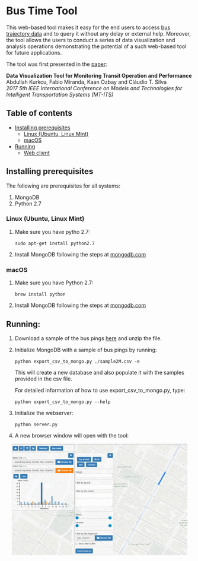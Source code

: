 # Bus Time Tool 

This web-based tool makes it easy for the end users to access [bus trajectory data](http://bustime.mta.info/wiki/Developers/Index) and to query it without any delay or external help. Moreover, the tool allows the users to conduct a series of data visualization and analysis operations demonstrating the potential of a such web-based tool for future applications.

The tool was first presented in the [paper](https://vgc.poly.edu/~fmiranda/bus/mt-its-2017-bus.pdf):

**Data Visualization Tool for Monitoring Transit Operation and Performance**   
Abdullah Kurkcu, Fabio Miranda, Kaan Ozbay and Cláudio T. Silva  
*2017 5th IEEE International Conference on Models and Technologies for Intelligent Transportation Systems (MT-ITS)*


## Table of contents

   * [Installing prerequisites](#installing-prerequisites)
      * [Linux (Ubuntu, Linux Mint)](#linux-ubuntu-linux-mint)
      * [macOS](#macos)
   * [Running](#running)
      * [Web client](#web-client)

## Installing prerequisites

The following are prerequisites for all systems:

1. MongoDB
3. Python 2.7

### Linux (Ubuntu, Linux Mint)
1. Make sure you have pytho 2.7:

	```
	sudo apt-get install python2.7
	```

2. Install MongoDB following the steps at [mongodb.com](https://docs.mongodb.com/manual/tutorial/install-mongodb-on-ubuntu/)

### macOS
1. Make sure you have Python 2.7:

	```
	brew install python
	```

2. Install MongoDB following the steps at [mongodb.com](https://docs.mongodb.com/manual/tutorial/install-mongodb-on-os-x/)

## Running:
1. Download a sample of the bus pings [here](https://raw.githubusercontent.com/ViDA-NYU/BusExplorer/master/sample2M.csv.zip) and unzip the file.

2. Initialize MongoDB with a sample of bus pings by running:

	```
	python export_csv_to_mongo.py ./sample2M.csv -e
	```

   This will create a new database and also populate it with the samples provided in the csv file.

   For detailed information of how to use export_csv_to_mongo.py, type:

	```
	python export_csv_to_mongo.py --help
	```

3. Initialize the webserver:

	```
	python server.py
	```

4. A new browser window will open with the tool:

<p align="center">
  <img src="https://raw.githubusercontent.com/ViDA-NYU/BusExplorer/master/interface.png" alt="Bus Time Tool interface"/>
</p>